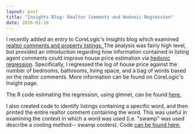 ```yaml
---
layout: post
title: "Insights Blog: Realtor Comments and Hedonic Regression"
date: 2016-01-18
---
```

I recently added an entry to CoreLogic's Insights blog which examined <a href="http://www.corelogic.com/blog/authors/matt-cannon/2016/01/turning-words-into-data.aspx#.Vp1glXhcKeA" a> realtor comments and property listings. </a>  The analysis was fairly high level, but provided an introduction regarding how information contained in listing agent comments could improve house price estimation via <a href="https://en.wikipedia.org/wiki/Hedonic_regression" a> hedonic regression</a>.  Specifically, I regressed the log of house price against the number of bedrooms, bathrooms, living space, and a bag of words based on the realtor comments. More information can be found on CoreLogic's Insight page.

The R code estimating the regression, using glmnet, can be found <a href="https://github.com/SomeThingsConsidered/MLS_text_analysis/blob/master/hedonic_regression_1.R" a> here. </a>

I also created code to identify listings containing a specific word, and then printed the entire realtor comment containing the word.  This was useful in examining the context in which a word was used (i.e. "swamp" was used describe a cooling method-- swamp coolers).  Code <a href = "https://github.com/SomeThingsConsidered/MLS_text_analysis/blob/master/check_corpus_entries.R" a> can be found here. </a> 
